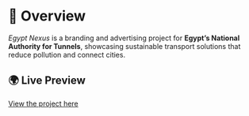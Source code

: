 # 📌 Overview
*Egypt Nexus* is a branding and advertising project for **Egypt’s National Authority for Tunnels**, showcasing sustainable transport solutions that reduce pollution and connect cities.

## 🌍 Live Preview
[View the project here](https://tarneem-arafa.github.io/Egypt-Nexus/)
